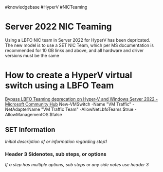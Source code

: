 #knowledgebase  #HyperV #NICTeaming

# Server 2022 NIC Teaming 
Using a LBFO NIC team in Server 2022 for HyperV has been depricated. The new model is to use a SET NIC Team, which per MS documentation is recommended for 10 GB links and above, and all hardware and driver versions must be the same

# How to create a HyperV virtual switch using a LBFO Team
[Bypass LBFO Teaming deprecation on Hyper-V and Windows Server 2022 - Microsoft Community Hub](https://techcommunity.microsoft.com/t5/windows-server-for-it-pro/bypass-lbfo-teaming-deprecation-on-hyper-v-and-windows-server/m-p/3672310)
New-VMSwitch -Name "VM Traffic" -NetAdapterName "VM Traffic Team" -AllowNetLbfoTeams $true -AllowManagementOS $false

## SET Information
_Initial description of or information regarding step1_

### Header 3 Sidenotes, sub steps, or options
_If a step has multiple options, sub steps or any side notes use header 3_